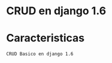 CRUD en django 1.6
===================



  Caracteristicas
==================
  
    CRUD Basico en django 1.6
